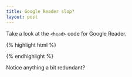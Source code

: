 ```yaml
---
title: Google Reader slop?
layout: post
---
```

Take a look at the `<head>` code for Google Reader.

{% highlight html %}
<link href="/reader/ui/favicon.ico" rel="SHORTCUT ICON">
<meta name="application-name" content="Google Reader">
<meta name="description" content="Get all your news and blogs in one place with Google Reader">
<meta name="application-url" content="/reader/view/">
<link rel="icon" href="/reader/ui/352024653-app-icon-32.png" sizes="32x32">
<link rel="icon" href="/reader/ui/3068170011-app-icon-64.png" sizes="64x64">
<link href="/reader/ui/favicon.ico" rel="SHORTCUT ICON">
{% endhighlight %}

Notice anything a bit redundant?
